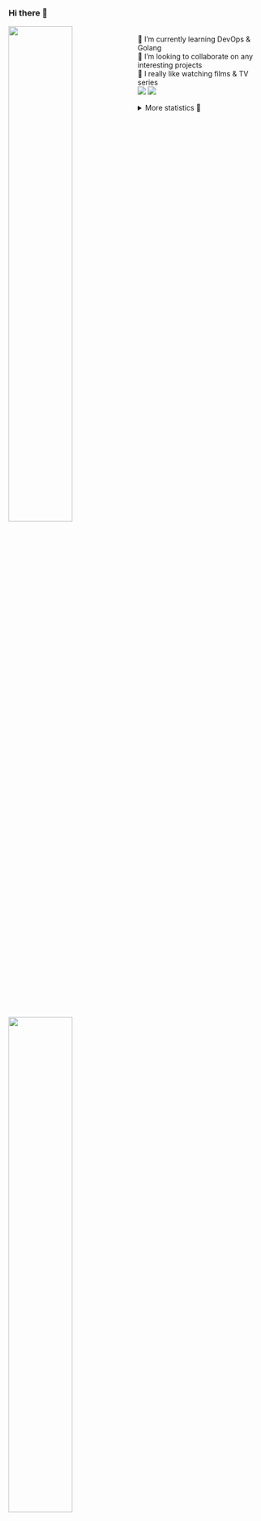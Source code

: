 ### Hi there 👋


[<img align="left" width="50%" src="https://github-readme-stats.vercel.app/api?username=rufusnufus&hide=issues&show_icons=true&count_private=true&theme=transparent&title_color=FF6F40&text_color=FBF9F8&icon_color=F48242&hide_border=true&hide_title=true#gh-dark-mode-only">](https://metrics.lecoq.io/rufusnufus#gh-dark-mode-only)
[<img align="left" width="50%" src="https://github-readme-stats.vercel.app/api?username=rufusnufus&hide=issues&show_icons=true&count_private=true&theme=transparent&title_color=FF6533&text_color=4D4644&icon_color=FF8038&hide_border=true&hide_title=true#gh-light-mode-only">](https://metrics.lecoq.io/rufusnufus#gh-light-mode-only)

<p>
  <br>
  🌱 I’m currently learning DevOps & Golang</br>
  👯 I’m looking to collaborate on any interesting projects</br>
  🎥 I really like watching films & TV series</br>
  <a href="https://linkedin.com/in/rufusnufus"><img src="https://img.shields.io/badge/linkedin-0077B5.svg?style=for-the-badge&logo=linkedin&logoColor=white"/></a>
  <a href="https://t.me/rufusnufus"><img src="https://img.shields.io/badge/-telegram-black?style=for-the-badge&color=blue&logo=telegram"/></a>
</p>

<p text-align="left">
<details>
  <summary>More statistics 👀</summary><br/>

<!--START_SECTION:waka-->
![Code Time](http://img.shields.io/badge/Code%20Time-706%20hrs%2041%20mins-blue)

![Profile Views](http://img.shields.io/badge/Profile%20Views-1-blue)

**I'm an Early 🐤** 

```text
🌞 Morning                14636 commits       ██████░░░░░░░░░░░░░░░░░░░   22.57 % 
🌆 Daytime                37669 commits       ███████████████░░░░░░░░░░   58.09 % 
🌃 Evening                11292 commits       ████░░░░░░░░░░░░░░░░░░░░░   17.41 % 
🌙 Night                  1254 commits        ░░░░░░░░░░░░░░░░░░░░░░░░░   01.93 % 
```
📅 **I'm Most Productive on Monday** 

```text
Monday                   14078 commits       █████░░░░░░░░░░░░░░░░░░░░   21.71 % 
Tuesday                  12073 commits       █████░░░░░░░░░░░░░░░░░░░░   18.62 % 
Wednesday                13395 commits       █████░░░░░░░░░░░░░░░░░░░░   20.66 % 
Thursday                 12403 commits       █████░░░░░░░░░░░░░░░░░░░░   19.13 % 
Friday                   11059 commits       ████░░░░░░░░░░░░░░░░░░░░░   17.05 % 
Saturday                 1220 commits        ░░░░░░░░░░░░░░░░░░░░░░░░░   01.88 % 
Sunday                   623 commits         ░░░░░░░░░░░░░░░░░░░░░░░░░   00.96 % 
```


📊 **This Week I Spent My Time On** 

```text
💬 Programming Languages: 
HCL                      6 hrs 1 min         ███████████░░░░░░░░░░░░░░   43.91 % 
Other                    3 hrs 36 mins       ███████░░░░░░░░░░░░░░░░░░   26.26 % 
YAML                     2 hrs 26 mins       ████░░░░░░░░░░░░░░░░░░░░░   17.81 % 
Terraform                55 mins             ██░░░░░░░░░░░░░░░░░░░░░░░   06.78 % 
JSON                     21 mins             █░░░░░░░░░░░░░░░░░░░░░░░░   02.57 % 

🔥 Editors: 
VS Code                  10 hrs 10 mins      ███████████████████░░░░░░   74.06 % 
iTerm2                   3 hrs 33 mins       ██████░░░░░░░░░░░░░░░░░░░   25.94 % 
```

**I Mostly Code in Java** 

```text
Go                       37 repos            █████░░░░░░░░░░░░░░░░░░░░   21.14 % 
Python                   16 repos            ██░░░░░░░░░░░░░░░░░░░░░░░   09.14 % 
Smarty                   12 repos            ██░░░░░░░░░░░░░░░░░░░░░░░   06.86 % 
HCL                      8 repos             █░░░░░░░░░░░░░░░░░░░░░░░░   04.57 % 
Kotlin                   7 repos             █░░░░░░░░░░░░░░░░░░░░░░░░   04.00 % 
```




 Last Updated on 26/02/2024 01:07:40 UTC
<!--END_SECTION:waka-->

</details>
</p>
